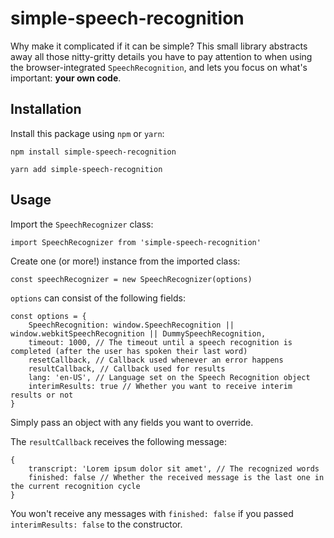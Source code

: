 # simple-speech-recognition
Why make it complicated if it can be simple?
This small library abstracts away all those nitty-gritty details you have to pay attention to when using the
browser-integrated `SpeechRecognition`, and lets you focus on what's important: **your own code**.

## Installation
Install this package using `npm` or `yarn`:
```
npm install simple-speech-recognition
```
```
yarn add simple-speech-recognition
```

## Usage
Import the `SpeechRecognizer` class:
```
import SpeechRecognizer from 'simple-speech-recognition'
```

Create one (or more!) instance from the imported class:
```
const speechRecognizer = new SpeechRecognizer(options)
```

`options` can consist of the following fields:
```
const options = {
    SpeechRecognition: window.SpeechRecognition || window.webkitSpeechRecognition || DummySpeechRecognition,
    timeout: 1000, // The timeout until a speech recognition is completed (after the user has spoken their last word)
    resetCallback, // Callback used whenever an error happens
    resultCallback, // Callback used for results
    lang: 'en-US', // Language set on the Speech Recognition object
    interimResults: true // Whether you want to receive interim results or not
}
```
Simply pass an object with any fields you want to override.

The `resultCallback` receives the following message:
```
{
    transcript: 'Lorem ipsum dolor sit amet', // The recognized words
    finished: false // Whether the received message is the last one in the current recognition cycle
}
```

You won't receive any messages with `finished: false` if you passed `interimResults: false` to the constructor.